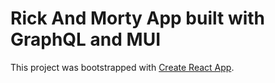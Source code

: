 # Rick And Morty App built with GraphQL and MUI

This project was bootstrapped with [Create React App](https://github.com/facebook/create-react-app).


